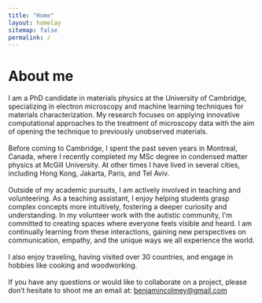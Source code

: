 ```yaml
---
title: "Home"
layout: homelay
sitemap: false
permalink: /
---
```



# About me
I am a PhD candidate in materials physics at the University of Cambridge, specializing in electron microscopy and machine learning techniques for materials characterization. My research focuses on applying innovative computational approaches to the treatment of microscopy data with the aim of opening the technique to previously unobserved materials.
<br><br>
Before coming to Cambridge, I spent the past seven years in Montreal, Canada, where I recently completed my MSc degree in condensed matter physics at McGill University. At other times I have lived in several cities, including Hong Kong, Jakarta, Paris, and Tel Aviv.
<br><br> Outside of my academic pursuits, I am actively involved in teaching and volunteering. As a teaching assistant, I enjoy helping students grasp complex concepts more intuitively, fostering a deeper curiosity and understanding. In my volunteer work with the autistic community, I'm committed to creating spaces where everyone feels visible and heard. I am continually learning from these interactions, gaining new perspectives on communication, empathy, and the unique ways we all experience the world.
<br><br> I also enjoy traveling, having visited over 30 countries, and engage in hobbies like cooking and woodworking.
<br><br>
If you have any questions or would like to collaborate on a project, please don’t hesitate to shoot me an email at: benjamincolmey@gmail.com

